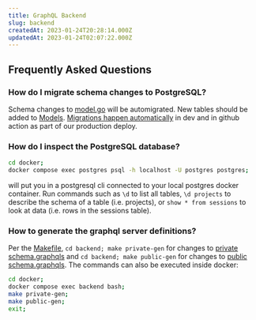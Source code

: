 ```yaml
---
title: GraphQL Backend
slug: backend
createdAt: 2023-01-24T20:28:14.000Z
updatedAt: 2023-01-24T02:07:22.000Z
---
```


## Frequently Asked Questions

### How do I migrate schema changes to PostgreSQL?
Schema changes to [model.go](https://github.com/highlight/highlight/blob/83c412a0f3f28a13d6781593935dcee2f0e77403/backend/model/model.go#L1) will be automigrated. New tables should be added to [Models](https://github.com/highlight/highlight/blob/83c412a0f3f28a13d6781593935dcee2f0e77403/backend/model/model.go#L133-L187). [Migrations happen automatically](https://github.com/highlight/highlight/blob/83c412a0f3f28a13d6781593935dcee2f0e77403/backend/model/model.go#L1268) in dev and in github action as part of our production deploy. 

### How do I inspect the PostgreSQL database?
```bash
cd docker;
docker compose exec postgres psql -h localhost -U postgres postgres;
```
will put you in a postgresql cli connected to your local postgres docker container.
Run commands such as `\d` to list all tables, `\d projects` to describe the schema of a
table (i.e. projects), or `show * from sessions` to look at data (i.e. rows in the sessions table).

### How to generate the graphql server definitions?
Per the [Makefile](https://github.com/highlight/highlight/blob/83c412a0f3f28a13d6781593935dcee2f0e77403/backend/Makefile), `cd backend; make private-gen` for changes to [private schema.graphqls](https://github.com/highlight/highlight/blob/83c412a0f3f28a13d6781593935dcee2f0e77403/backend/private-graph/graph/schema.graphqls) and `cd backend; make public-gen` for changes to [public schema.graphqls](https://github.com/highlight/highlight/blob/83c412a0f3f28a13d6781593935dcee2f0e77403/backend/public-graph/graph/schema.graphqls#L4). The commands can also be executed inside docker:

```bash
cd docker;
docker compose exec backend bash;
make private-gen;
make public-gen;
exit;
```
